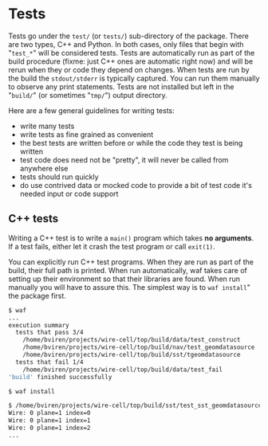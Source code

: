 # Tests

Tests go under the `test/` (or `tests/`) sub-directory of the package.  There are two types, C++ and Python.  In both cases, only files that begin with "`test_*`" will be considered tests.  Tests are automatically run as part of the build procedure (fixme: just C++ ones are automatic right now) and will be rerun when they or code they depend on changes.   When tests are run by the build the `stdout/stderr` is typically captured.  You can run them manually to observe any print statements.  Tests are not installed but left in the "`build/`" (or sometimes "`tmp/`") output directory.

Here are a few general guidelines for writing tests:

-   write many tests
-   write tests as fine grained as convenient
-   the best tests are written before or while the code they test is being written
-   test code does need not be "pretty", it will never be called from anywhere else
-   tests should run quickly
-   do use contrived data or mocked code to provide a bit of test code it's needed input or code support

##  C++ tests

Writing a C++ test is to write a `main()` program which takes **no arguments**.  If a test fails, either let it crash the test program or call `exit(1)`.

You can explicitly run C++ test programs.  When they are run as part of the build, their full path is printed.  When run automatically, waf takes care of setting up their environment so that their libraries are found.  When run manually you will have to assure this.  The simplest way is to `waf install`" the package first.

```bash
$ waf
...
execution summary
  tests that pass 3/4
    /home/bviren/projects/wire-cell/top/build/data/test_construct
    /home/bviren/projects/wire-cell/top/build/nav/test_geomdatasource
    /home/bviren/projects/wire-cell/top/build/sst/tgeomdatasource
  tests that fail 1/4
    /home/bviren/projects/wire-cell/top/build/data/test_fail
'build' finished successfully

$ waf install

$ /home/bviren/projects/wire-cell/top/build/sst/test_sst_geomdatasource
Wire: 0 plane=1 index=0
Wire: 0 plane=1 index=1
Wire: 0 plane=1 index=2
...
```
